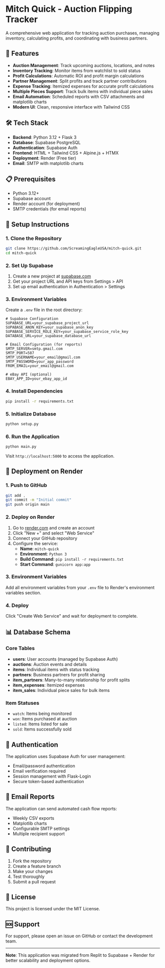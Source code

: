 # Mitch Quick - Auction Flipping Tracker

A comprehensive web application for tracking auction purchases, managing inventory, calculating profits, and coordinating with business partners.

## 🚀 Features

- **Auction Management**: Track upcoming auctions, locations, and notes
- **Inventory Tracking**: Monitor items from watchlist to sold status
- **Profit Calculations**: Automatic ROI and profit margin calculations
- **Partner Management**: Split profits and track partner contributions
- **Expense Tracking**: Itemized expenses for accurate profit calculations
- **Multiple Pieces Support**: Track bulk items with individual piece sales
- **Email Automation**: Scheduled reports with CSV attachments and matplotlib charts
- **Modern UI**: Clean, responsive interface with Tailwind CSS

## 🛠️ Tech Stack

- **Backend**: Python 3.12 + Flask 3
- **Database**: Supabase PostgreSQL
- **Authentication**: Supabase Auth
- **Frontend**: HTML + Tailwind CSS + Alpine.js + HTMX
- **Deployment**: Render (Free tier)
- **Email**: SMTP with matplotlib charts

## 📋 Prerequisites

- Python 3.12+
- Supabase account
- Render account (for deployment)
- SMTP credentials (for email reports)

## 🔧 Setup Instructions

### 1. Clone the Repository

```bash
git clone https://github.com/ScreamingEagleUSA/mitch-quick.git
cd mitch-quick
```

### 2. Set Up Supabase

1. Create a new project at [supabase.com](https://supabase.com)
2. Get your project URL and API keys from Settings > API
3. Set up email authentication in Authentication > Settings

### 3. Environment Variables

Create a `.env` file in the root directory:

```env
# Supabase Configuration
SUPABASE_URL=your_supabase_project_url
SUPABASE_ANON_KEY=your_supabase_anon_key
SUPABASE_SERVICE_ROLE_KEY=your_supabase_service_role_key
DATABASE_URL=your_supabase_database_url

# Email Configuration (for reports)
SMTP_SERVER=smtp.gmail.com
SMTP_PORT=587
SMTP_USERNAME=your_email@gmail.com
SMTP_PASSWORD=your_app_password
FROM_EMAIL=your_email@gmail.com

# eBay API (optional)
EBAY_APP_ID=your_ebay_app_id
```

### 4. Install Dependencies

```bash
pip install -r requirements.txt
```

### 5. Initialize Database

```bash
python setup.py
```

### 6. Run the Application

```bash
python main.py
```

Visit `http://localhost:5000` to access the application.

## 🚀 Deployment on Render

### 1. Push to GitHub

```bash
git add .
git commit -m "Initial commit"
git push origin main
```

### 2. Deploy on Render

1. Go to [render.com](https://render.com) and create an account
2. Click "New +" and select "Web Service"
3. Connect your GitHub repository
4. Configure the service:
   - **Name**: `mitch-quick`
   - **Environment**: `Python 3`
   - **Build Command**: `pip install -r requirements.txt`
   - **Start Command**: `gunicorn app:app`

### 3. Environment Variables

Add all environment variables from your `.env` file to Render's environment variables section.

### 4. Deploy

Click "Create Web Service" and wait for deployment to complete.

## 📊 Database Schema

### Core Tables

- **users**: User accounts (managed by Supabase Auth)
- **auctions**: Auction events and details
- **items**: Individual items with status tracking
- **partners**: Business partners for profit sharing
- **item_partners**: Many-to-many relationship for profit splits
- **item_expenses**: Itemized expenses
- **item_sales**: Individual piece sales for bulk items

### Item Statuses

- `watch`: Items being monitored
- `won`: Items purchased at auction
- `listed`: Items listed for sale
- `sold`: Items successfully sold

## 🔐 Authentication

The application uses Supabase Auth for user management:

- Email/password authentication
- Email verification required
- Session management with Flask-Login
- Secure token-based authentication

## 📧 Email Reports

The application can send automated cash flow reports:

- Weekly CSV exports
- Matplotlib charts
- Configurable SMTP settings
- Multiple recipient support

## 🤝 Contributing

1. Fork the repository
2. Create a feature branch
3. Make your changes
4. Test thoroughly
5. Submit a pull request

## 📝 License

This project is licensed under the MIT License.

## 🆘 Support

For support, please open an issue on GitHub or contact the development team.

---

**Note**: This application was migrated from Replit to Supabase + Render for better scalability and deployment options.
   